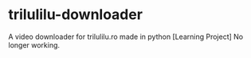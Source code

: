 trilulilu-downloader
====================

A video downloader for trilulilu.ro made in python [Learning Project]
No longer working.
